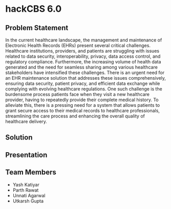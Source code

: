 # hackCBS 6.0

## Problem Statement
In the current healthcare landscape, the management and maintenance of Electronic Health Records (EHRs) present several critical challenges. Healthcare institutions, providers, and patients are struggling with issues related to data security, interoperability, privacy, data access control, and regulatory compliance. Furthermore, the increasing volume of health data generated and the need for seamless sharing among various healthcare stakeholders have intensified these challenges. There is an urgent need for an EHR maintenance solution that addresses these issues comprehensively, ensuring data security, patient privacy, and efficient data exchange while complying with evolving healthcare regulations. One such challenge is the burdensome process patients face when they visit a new healthcare provider, having to repeatedly provide their complete medical history. To alleviate this, there is a pressing need for a system that allows patients to grant secure access to their medical records to healthcare professionals, streamlining the care process and enhancing the overall quality of healthcare delivery.
## Solution

## Presentation

## Team Members
- Yash Katiyar
- Parth Rawat
- Unnati Agarwal
- Utkarsh Gupta
